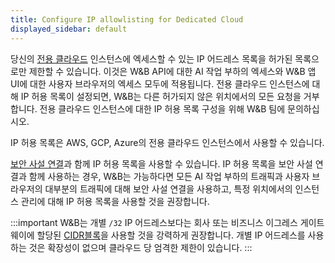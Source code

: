 ```yaml
---
title: Configure IP allowlisting for Dedicated Cloud
displayed_sidebar: default
---
```


당신의 [전용 클라우드](../hosting-options/dedicated_cloud.md) 인스턴스에 엑세스할 수 있는 IP 어드레스 목록을 허가된 목록으로만 제한할 수 있습니다. 이것은 W&B API에 대한 AI 작업 부하의 엑세스와 W&B 앱 UI에 대한 사용자 브라우저의 엑세스 모두에 적용됩니다. 전용 클라우드 인스턴스에 대해 IP 허용 목록이 설정되면, W&B는 다른 허가되지 않은 위치에서의 모든 요청을 거부합니다. 전용 클라우드 인스턴스에 대한 IP 허용 목록 구성을 위해 W&B 팀에 문의하십시오.

IP 허용 목록은 AWS, GCP, Azure의 전용 클라우드 인스턴스에서 사용할 수 있습니다.

[보안 사설 연결](./private-connectivity.md)과 함께 IP 허용 목록을 사용할 수 있습니다. IP 허용 목록을 보안 사설 연결과 함께 사용하는 경우, W&B는 가능하다면 모든 AI 작업 부하의 트래픽과 사용자 브라우저의 대부분의 트래픽에 대해 보안 사설 연결을 사용하고, 특정 위치에서의 인스턴스 관리에 대해 IP 허용 목록을 사용할 것을 권장합니다.

:::important
W&B는 개별 `/32` IP 어드레스보다는 회사 또는 비즈니스 이그레스 게이트웨이에 할당된 [CIDR블록](https://en.wikipedia.org/wiki/Classless_Inter-Domain_Routing)을 사용할 것을 강력하게 권장합니다. 개별 IP 어드레스를 사용하는 것은 확장성이 없으며 클라우드 당 엄격한 제한이 있습니다.
:::